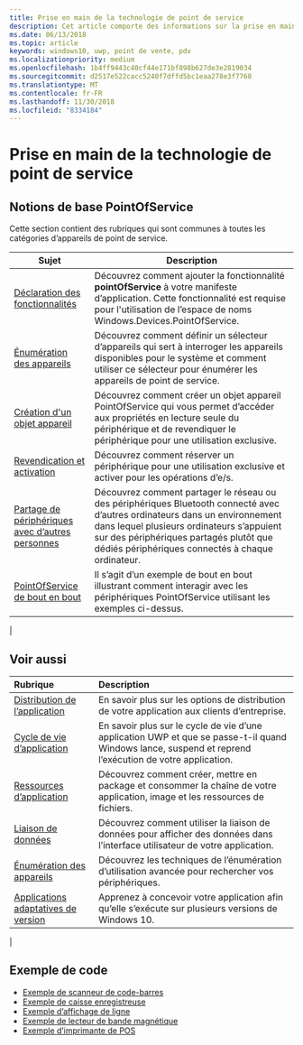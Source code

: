 ```yaml
---
title: Prise en main de la technologie de point de service
description: Cet article comporte des informations sur la prise en main des API UWP PointOfService.
ms.date: 06/13/2018
ms.topic: article
keywords: windows10, uwp, point de vente, pdv
ms.localizationpriority: medium
ms.openlocfilehash: 1b4ff9443c40cf44e171bf898b627de3e2819034
ms.sourcegitcommit: d2517e522cacc5240f7dffd5bc1eaa278e3f7768
ms.translationtype: MT
ms.contentlocale: fr-FR
ms.lasthandoff: 11/30/2018
ms.locfileid: "8334184"
---
```

# <a name="getting-started-with-point-of-service"></a>Prise en main de la technologie de point de service

## <a name="pointofservice-basics"></a>Notions de base PointOfService

Cette section contient des rubriques qui sont communes à toutes les catégories d’appareils de point de service.

|Sujet |Description |
|------|------------|
| [Déclaration des fonctionnalités](pos-basics-capability.md)      | Découvrez comment ajouter la fonctionnalité **pointOfService** à votre manifeste d’application.  Cette fonctionnalité est requise pour l'utilisation de l’espace de noms Windows.Devices.PointOfService.  |
| [Énumération des appareils](pos-basics-enumerating.md)        | Découvrez comment définir un sélecteur d’appareils qui sert à interroger les appareils disponibles pour le système et comment utiliser ce sélecteur pour énumérer les appareils de point de service.  |
| [Création d'un objet appareil](pos-basics-deviceobject.md)  | Découvrez comment créer un objet appareil PointOfService qui vous permet d’accéder aux propriétés en lecture seule du périphérique et de revendiquer le périphérique pour une utilisation exclusive. |
| [Revendication et activation ](pos-basics-claim.md)  | Découvrez comment réserver un périphérique pour une utilisation exclusive et activer pour les opérations d’e/s.  |
| [Partage de périphériques avec d’autres personnes](pos-basics-sharing.md) | Découvrez comment partager le réseau ou des périphériques Bluetooth connecté avec d’autres ordinateurs dans un environnement dans lequel plusieurs ordinateurs s’appuient sur des périphériques partagés plutôt que dédiés périphériques connectés à chaque ordinateur.
| [PointOfService de bout en bout](pos-get-started.md)  | Il s’agit d’un exemple de bout en bout illustrant comment interagir avec les périphériques PointOfService utilisant les exemples ci-dessus. |
|

## <a name="see-also"></a>Voir aussi

| Rubrique   | Description |
|:--------|:------------|
| [Distribution de l’application](../publish/distribute-lob-apps-to-enterprises.md) | En savoir plus sur les options de distribution de votre application aux clients d’entreprise. |
| [Cycle de vie d’application](../launch-resume/app-lifecycle.md) | En savoir plus sur le cycle de vie d’une application UWP et que se passe-t-il quand Windows lance, suspend et reprend l’exécution de votre application. |
| [Ressources d’application](../app-resources/index.md) | Découvrez comment créer, mettre en package et consommer la chaîne de votre application, image et les ressources de fichiers. |
| [Liaison de données](../data-binding/index.md) | Découvrez comment utiliser la liaison de données pour afficher des données dans l’interface utilisateur de votre application. |
| [Énumération des appareils](enumerate-devices.md) | Découvrez les techniques de l’énumération d’utilisation avancée pour rechercher vos périphériques.|
| [Applications adaptatives de version](../debug-test-perf/version-adaptive-apps.md) | Apprenez à concevoir votre application afin qu’elle s’exécute sur plusieurs versions de Windows 10.|
|


## <a name="sample-code"></a>Exemple de code
+ [Exemple de scanneur de code-barres](https://github.com/Microsoft/Windows-universal-samples/tree/master/Samples/BarcodeScanner)
+ [Exemple de caisse enregistreuse]( https://github.com/Microsoft/Windows-universal-samples/tree/master/Samples/CashDrawer)
+ [Exemple d’affichage de ligne](https://github.com/Microsoft/Windows-universal-samples/tree/master/Samples/LineDisplay)
+ [Exemple de lecteur de bande magnétique](https://github.com/Microsoft/Windows-universal-samples/tree/master/Samples/MagneticStripeReader)
+ [Exemple d’imprimante de POS](https://github.com/Microsoft/Windows-universal-samples/tree/master/Samples/PosPrinter)

